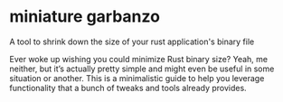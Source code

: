 # miniature garbanzo

A tool to shrink down the size of your rust application's binary file

Ever woke up wishing you could minimize Rust binary size? Yeah, me neither, but it’s actually pretty simple and might even be useful in some situation or another. This is a minimalistic guide to help you leverage functionality that a bunch of tweaks and tools already provides.
